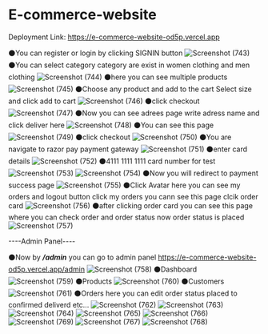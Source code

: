 # E-commerce-website

Deployment Link: https://e-commerce-website-od5p.vercel.app

⚫You can register or login by clicking SIGNIN button
![Screenshot (743)](https://github.com/user-attachments/assets/391e1f2d-6f5b-44b5-a41d-bed7133f76bf)
⚫You can select category category are exist in women clothing and men clothing
![Screenshot (744)](https://github.com/user-attachments/assets/f13570a7-e2d7-4a14-a029-b0b3b77bf8ce)
⚫here you can see multiple products
![Screenshot (745)](https://github.com/user-attachments/assets/51d4b18d-f4bc-4cfc-916c-788ba09f440b)
⚫Choose any product and add to the cart Select size and click add to cart
![Screenshot (746)](https://github.com/user-attachments/assets/5b760ad7-a45b-4538-91d1-0d333c6f5af7)
⚫click checkout
![Screenshot (747)](https://github.com/user-attachments/assets/a08aa555-4b0f-47cd-ac11-f4955df4115a)
⚫Now you can see adrees page write adress name and click deliver here
![Screenshot (748)](https://github.com/user-attachments/assets/5b004809-a267-4d8b-b5d2-15098f906513)
⚫You can see this page
![Screenshot (749)](https://github.com/user-attachments/assets/a8dcfb9f-b82b-49e3-8694-2864cbc5e901)
⚫click checkout
![Screenshot (750)](https://github.com/user-attachments/assets/bb2df37d-25d2-4c7f-91f0-7d4d42c1024e)
⚫You are navigate to razor pay payment gateway
![Screenshot (751)](https://github.com/user-attachments/assets/9511d287-c59f-4bc1-aea3-0870fba9fa22)
⚫enter card details
![Screenshot (752)](https://github.com/user-attachments/assets/e5604d25-ddb8-46d3-8089-582afca2f68e)
⚫4111 1111 1111 card number for test
![Screenshot (753)](https://github.com/user-attachments/assets/162668c7-4d6b-4c65-8da3-a3eeb3a64d56)
![Screenshot (754)](https://github.com/user-attachments/assets/8879985f-c154-4632-bdd2-5c39ff1585db)
⚫Now you will redirect to payment success page
![Screenshot (755)](https://github.com/user-attachments/assets/7502eaf1-2c92-42b9-b8dc-b4360ef93e1b)
⚫Click Avatar here you can see my orders and logout button click my orders you cann see this page clcik order card
![Screenshot (756)](https://github.com/user-attachments/assets/a2f7e00a-568f-492d-a386-b80aff22af3a)
⚫after clicking order card you can see this page where you can check order and order status now order status is placed 
![Screenshot (757)](https://github.com/user-attachments/assets/c8c86ab4-977e-4a78-88fd-b057257036fa)

----Admin Panel----

⚫Now by ***/admin*** you can go to admin panel  https://e-commerce-website-od5p.vercel.app/admin
![Screenshot (758)](https://github.com/user-attachments/assets/98b8dff3-9e49-47d4-91c7-df3d70f0393d)
⚫Dashboard
![Screenshot (759)](https://github.com/user-attachments/assets/db8cde5f-e219-43a6-9bad-a3cd1ca440c4)
⚫Products
![Screenshot (760)](https://github.com/user-attachments/assets/122f2eff-0ed3-4fd3-b9cc-3d2cd763df03)
⚫Customers
![Screenshot (761)](https://github.com/user-attachments/assets/ceb125e7-4d4f-4bd9-beae-2ffcee2f4dcb)
⚫Orders here you can edit order status placed to confirmed deliverd etc...
![Screenshot (762)](https://github.com/user-attachments/assets/a9ad12ff-b9a1-468a-b733-82d5ceb6b1cd)
![Screenshot (763)](https://github.com/user-attachments/assets/466446ec-bc5e-4519-ab91-1aa395addf93)
![Screenshot (764)](https://github.com/user-attachments/assets/b83cf2fe-47d6-4c07-a09b-6d1bf4c9bcd5)
![Screenshot (765)](https://github.com/user-attachments/assets/ec96076e-7ec0-4903-bfbb-d4816d015b52)
![Screenshot (766)](https://github.com/user-attachments/assets/251d1338-5d44-4b20-b041-f874060c9757)
![Screenshot (769)](https://github.com/user-attachments/assets/55f578d7-91cd-4874-aea5-9545781386f8)
![Screenshot (767)](https://github.com/user-attachments/assets/66024261-de8b-4031-b177-55e179b9664d)
![Screenshot (768)](https://github.com/user-attachments/assets/7f47f0a5-46a8-4926-b6a2-ff49705b4527)

